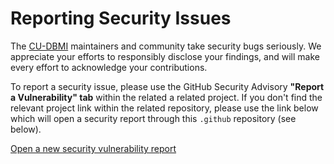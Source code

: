 # Reporting Security Issues

The [CU-DBMI](https://github.com/CU-DBMI) maintainers and community take security bugs seriously.
We appreciate your efforts to responsibly disclose your findings, and will make every effort to acknowledge your contributions.

To report a security issue, please use the GitHub Security Advisory __"Report a Vulnerability" tab__ within the related a related project.
If you don't find the relevant project link within the related repository, please use the link below which will open a security report through this `.github` repository (see below).

[Open a new security vulnerability report](https://github.com/CU-DBMI/.github/security/advisories/new)
